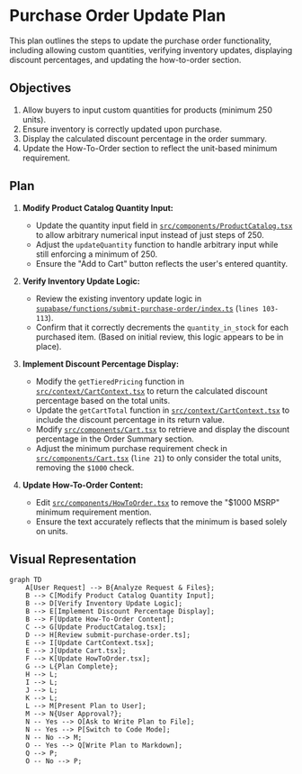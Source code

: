 # Purchase Order Update Plan

This plan outlines the steps to update the purchase order functionality, including allowing custom quantities, verifying inventory updates, displaying discount percentages, and updating the how-to-order section.

## Objectives

1.  Allow buyers to input custom quantities for products (minimum 250 units).
2.  Ensure inventory is correctly updated upon purchase.
3.  Display the calculated discount percentage in the order summary.
4.  Update the How-To-Order section to reflect the unit-based minimum requirement.

## Plan

1.  **Modify Product Catalog Quantity Input:**
    *   Update the quantity input field in [`src/components/ProductCatalog.tsx`](src/components/ProductCatalog.tsx) to allow arbitrary numerical input instead of just steps of 250.
    *   Adjust the `updateQuantity` function to handle arbitrary input while still enforcing a minimum of 250.
    *   Ensure the "Add to Cart" button reflects the user's entered quantity.

2.  **Verify Inventory Update Logic:**
    *   Review the existing inventory update logic in [`supabase/functions/submit-purchase-order/index.ts`](supabase/functions/submit-purchase-order/index.ts) (`lines 103-113`).
    *   Confirm that it correctly decrements the `quantity_in_stock` for each purchased item. (Based on initial review, this logic appears to be in place).

3.  **Implement Discount Percentage Display:**
    *   Modify the `getTieredPricing` function in [`src/context/CartContext.tsx`](src/context/CartContext.tsx) to return the calculated discount percentage based on the total units.
    *   Update the `getCartTotal` function in [`src/context/CartContext.tsx`](src/context/CartContext.tsx) to include the discount percentage in its return value.
    *   Modify [`src/components/Cart.tsx`](src/components/Cart.tsx) to retrieve and display the discount percentage in the Order Summary section.
    *   Adjust the minimum purchase requirement check in [`src/components/Cart.tsx`](src/components/Cart.tsx) (`line 21`) to only consider the total units, removing the `$1000` check.

4.  **Update How-To-Order Content:**
    *   Edit [`src/components/HowToOrder.tsx`](src/components/HowToOrder.tsx) to remove the "$1000 MSRP" minimum requirement mention.
    *   Ensure the text accurately reflects that the minimum is based solely on units.

## Visual Representation

```mermaid
graph TD
    A[User Request] --> B{Analyze Request & Files};
    B --> C[Modify Product Catalog Quantity Input];
    B --> D[Verify Inventory Update Logic];
    B --> E[Implement Discount Percentage Display];
    B --> F[Update How-To-Order Content];
    C --> G[Update ProductCatalog.tsx];
    D --> H[Review submit-purchase-order.ts];
    E --> I[Update CartContext.tsx];
    E --> J[Update Cart.tsx];
    F --> K[Update HowToOrder.tsx];
    G --> L{Plan Complete};
    H --> L;
    I --> L;
    J --> L;
    K --> L;
    L --> M[Present Plan to User];
    M --> N{User Approval?};
    N -- Yes --> O[Ask to Write Plan to File];
    N -- Yes --> P[Switch to Code Mode];
    N -- No --> M;
    O -- Yes --> Q[Write Plan to Markdown];
    Q --> P;
    O -- No --> P;